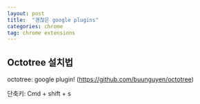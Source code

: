 ```yaml
---
layout: post
title:  "괜찮은 google plugins"
categories: chrome
tag: chrome extensions
---
```


## Octotree 설치법
octotree: google plugin! (https://github.com/buunguyen/octotree)

단축키: Cmd + shift + s
